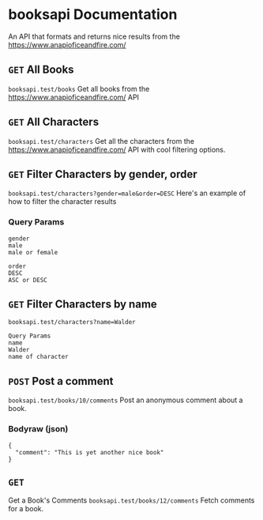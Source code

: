 # booksapi Documentation
An API that formats and returns nice results from the https://www.anapioficeandfire.com/

## `GET` All Books
`booksapi.test/books`
Get all books from the https://www.anapioficeandfire.com/ API

## `GET` All Characters
`booksapi.test/characters`
Get all the characters from the https://www.anapioficeandfire.com/ API with cool filtering options.

## `GET` Filter Characters by gender, order
`booksapi.test/characters?gender=male&order=DESC`
Here's an example of how to filter the character results

### Query Params
```
gender
male
male or female

order
DESC
ASC or DESC
```

## `GET` Filter Characters by name
`booksapi.test/characters?name=Walder`
```
Query Params
name
Walder
name of character
```

## `POST` Post a comment
`booksapi.test/books/10/comments`
Post an anonymous comment about a book.

### Bodyraw (json)
```
{
  "comment": "This is yet another nice book"
}
```

## `GET`
Get a Book's Comments
`booksapi.test/books/12/comments`
Fetch comments for a book.